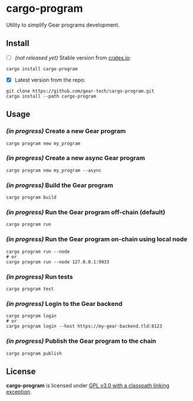 # cargo-program

Utility to simplify Gear programs development.

## Install

- [ ] *(not released yet)* Stable version from [crates.io](https://crates.io/crates/cargo-program):

```
cargo install cargo-program
```

- [x] Latest version from the repo:

```
git clone https://github.com/gear-tech/cargo-program.git
cargo install --path cargo-program
```

## Usage

###  *(in progress)* Create a new Gear program

```
cargo program new my_program
```

###  *(in progress)* Create a new async Gear program

```
cargo program new my_program --async
```

### *(in progress)* Build the Gear program

```
cargo program build
```

### *(in progress)* Run the Gear program off-chain (default)

```
cargo program run
```

### *(in progress)* Run the Gear program on-chain using local node

```
cargo program run --node
# or
cargo program run --node 127.0.0.1:9933
```

### *(in progress)* Run tests

```
cargo program test
```

### *(in progress)* Login to the Gear backend

```
cargo program login
# or
cargo program login --host https://my-gear-backend.tld:8123
```

### *(in progress)* Publish the Gear program to the chain

```
cargo program publish
```

## License

**cargo-program** is licensed under [GPL v3.0 with a classpath linking exception](LICENSE).
